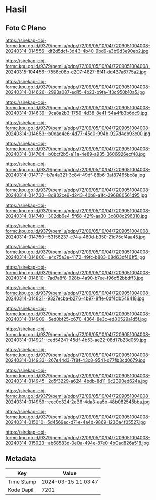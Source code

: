 # Hasil

## Foto C Plano

https://sirekap-obj-formc.kpu.go.id/9379/pemilu/pdpr/72/09/05/10/04/7209051004008-20240314-014556--df2d5dcf-3d43-4b40-9bd9-a3b9d3e90eb2.jpg

https://sirekap-obj-formc.kpu.go.id/9379/pemilu/pdpr/72/09/05/10/04/7209051004008-20240315-104456--7556c08b-c207-4827-8f41-dd437a6775a2.jpg

https://sirekap-obj-formc.kpu.go.id/9379/pemilu/pdpr/72/09/05/10/04/7209051004008-20240314-014626--2993a087-ed15-4b23-b9fa-1f3c950b10a5.jpg

https://sirekap-obj-formc.kpu.go.id/9379/pemilu/pdpr/72/09/05/10/04/7209051004008-20240314-014639--9ca8a2b3-1759-4d38-8e41-54a4fb3b6dc9.jpg

https://sirekap-obj-formc.kpu.go.id/9379/pemilu/pdpr/72/09/05/10/04/7209051004008-20240314-014653--b0dae4e6-4d77-45e0-994b-927d4eb93c00.jpg

https://sirekap-obj-formc.kpu.go.id/9379/pemilu/pdpr/72/09/05/10/04/7209051004008-20240314-014704--b0bcf2b5-a11a-4e89-a935-3606926ecf48.jpg

https://sirekap-obj-formc.kpu.go.id/9379/pemilu/pdpr/72/09/05/10/04/7209051004008-20240314-014717--b7a4a321-3c84-49df-88b6-3af87465bc8a.jpg

https://sirekap-obj-formc.kpu.go.id/9379/pemilu/pdpr/72/09/05/10/04/7209051004008-20240314-014730--8d832ce9-d243-40b8-a1fc-296880561d95.jpg

https://sirekap-obj-formc.kpu.go.id/9379/pemilu/pdpr/72/09/05/10/04/7209051004008-20240314-014740--302db6e4-5f68-42f9-aa30-3c808c296310.jpg

https://sirekap-obj-formc.kpu.go.id/9379/pemilu/pdpr/72/09/05/10/04/7209051004008-20240314-014750--53156237-c74a-460d-b350-21c75cf4aa45.jpg

https://sirekap-obj-formc.kpu.go.id/9379/pemilu/pdpr/72/09/05/10/04/7209051004008-20240314-014800--e4c75a3e-4172-49fc-b883-08d63df461f5.jpg

https://sirekap-obj-formc.kpu.go.id/9379/pemilu/pdpr/72/09/05/10/04/7209051004008-20240314-014810--7ad7a8f8-928b-4a90-b7ee-f96c52bbdff3.jpg

https://sirekap-obj-formc.kpu.go.id/9379/pemilu/pdpr/72/09/05/10/04/7209051004008-20240314-014821--9327ecba-b276-4b97-8ffe-0df4db549418.jpg

https://sirekap-obj-formc.kpu.go.id/9379/pemilu/pdpr/72/09/05/10/04/7209051004008-20240314-014909--5ed0bf25-c670-4364-8e3c-ed80529a1d5f.jpg

https://sirekap-obj-formc.kpu.go.id/9379/pemilu/pdpr/72/09/05/10/04/7209051004008-20240314-014921--ced54241-45df-4b53-ae22-08d17b23d059.jpg

https://sirekap-obj-formc.kpu.go.id/9379/pemilu/pdpr/72/09/05/10/04/7209051004008-20240314-014933--267e44d3-7f8f-43c8-9541-d77fb3cd0679.jpg

https://sirekap-obj-formc.kpu.go.id/9379/pemilu/pdpr/72/09/05/10/04/7209051004008-20240314-014945--2d5f3229-a624-4bdb-8d11-6c2390ed624a.jpg

https://sirekap-obj-formc.kpu.go.id/9379/pemilu/pdpr/72/09/05/10/04/7209051004008-20240314-014959--eec0c324-2e36-4da3-aa5b-48b082545bba.jpg

https://sirekap-obj-formc.kpu.go.id/9379/pemilu/pdpr/72/09/05/10/04/7209051004008-20240314-015010--5d4569ec-d71e-4a4d-9869-1236a4f05527.jpg

https://sirekap-obj-formc.kpu.go.id/9379/pemilu/pdpr/72/09/05/10/04/7209051004008-20240314-015023--ab68583d-0e0a-494e-87e0-4b0ad826a518.jpg


## Metadata

| Key        | Value               |
| ---------- | ------------------- |
| Time Stamp | 2024-03-15 11:03:47 |
| Kode Dapil | 7201                |



